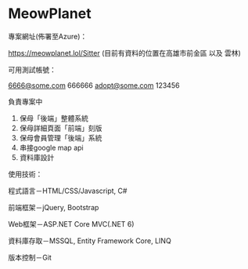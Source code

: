 # MeowPlanet

專案網址(佈署至Azure)：

https://meowplanet.lol/Sitter (目前有資料的位置在高雄市前金區 以及 雲林)

可用測試帳號：

6666@some.com 666666
adopt@some.com 123456

負責專案中
1. 保母「後端」整體系統
2. 保母詳細頁面「前端」刻版
3. 保母會員管理「後端」系統
4. 串接google map api
5. 資料庫設計

使用技術：

程式語言－HTML/CSS/Javascript, C#

前端框架－jQuery, Bootstrap

Web框架－ASP.NET Core MVC(.NET 6)

資料庫存取－MSSQL, Entity Framework Core, LINQ

版本控制－Git
